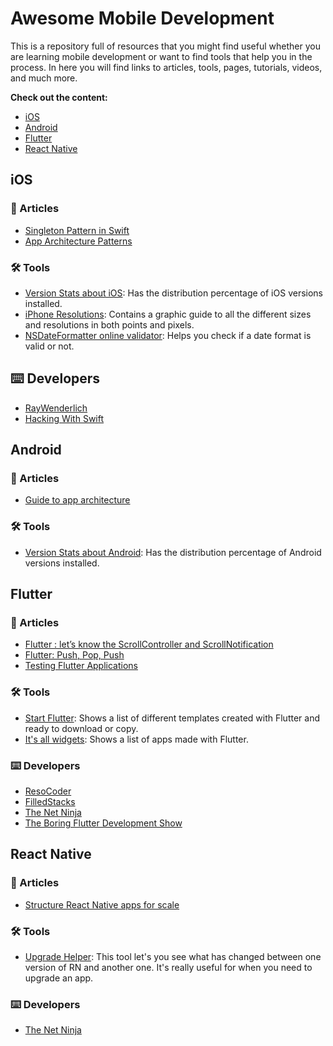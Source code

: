 # Awesome Mobile Development
This is a repository full of resources that you might find useful whether you are learning mobile development or want to find tools that help you in the process. In here you will find links to articles, tools, pages, tutorials, videos, and much more.

**Check out the content:**
* [iOS](#ios)
* [Android](#android)
* [Flutter](#flutter)
* [React Native](#react-native)

## iOS
### 🔗 Articles
- [Singleton Pattern in Swift](https://medium.com/@nimjea/singleton-class-in-swift-17eef2d01d88)
- [App Architecture Patterns](https://medium.com/ios-os-x-development/ios-architecture-patterns-ecba4c38de52)

### 🛠 Tools
- [Version Stats about iOS](https://david-smith.org/iosversionstats/): Has the distribution percentage of iOS versions installed.
- [iPhone Resolutions](https://www.paintcodeapp.com/news/ultimate-guide-to-iphone-resolutions): Contains a graphic guide to all the different sizes and resolutions in both points and pixels.
- [NSDateFormatter online validator](https://nsdateformatter.com/): Helps you check if a date format is valid or not.

## ⌨️ Developers
- [RayWenderlich](https://www.youtube.com/user/rwenderlich)
- [Hacking With Swift](https://www.hackingwithswift.com/)

## Android
### 🔗 Articles
- [Guide to app architecture](https://developer.android.com/jetpack/docs/guide)

### 🛠 Tools
- [Version Stats about Android](https://developer.android.com/about/dashboards): Has the distribution percentage of Android versions installed.

## Flutter
### 🔗 Articles
- [Flutter : let’s know the ScrollController and ScrollNotification](https://medium.com/@diegoveloper/flutter-lets-know-the-scrollcontroller-and-scrollnotification-652b2685a4ac)
- [Flutter: Push, Pop, Push](https://medium.com/flutter-community/flutter-push-pop-push-1bb718b13c31)
- [Testing Flutter Applications](https://proandroiddev.com/testing-flutter-applications-f961969da86a)

### 🛠 Tools
- [Start Flutter](https://startflutter.com/): Shows a list of different templates created with Flutter and ready to download or copy.
- [It's all widgets](https://itsallwidgets.com/): Shows a list of apps made with Flutter.

### ⌨️ Developers
- [ResoCoder](https://www.youtube.com/channel/UCSIvrn68cUk8CS8MbtBmBkA)
- [FilledStacks](https://www.youtube.com/channel/UC2d0BYlqQCdF9lJfydl_02Q)
- [The Net Ninja](https://www.youtube.com/channel/UCW5YeuERMmlnqo4oq8vwUpg)
- [The Boring Flutter Development Show](https://www.youtube.com/watch?v=vqPG1tU6-c0&list=PLjxrf2q8roU3ahJVrSgAnPjzkpGmL9Czl)

## React Native
### 🔗 Articles
- [Structure React Native apps for scale](https://medium.com/the-andela-way/how-to-structure-a-react-native-app-for-scale-a29194cd33fc)

### 🛠 Tools
- [Upgrade Helper](https://react-native-community.github.io/upgrade-helper/): This tool let's you see what has changed between one version of RN and another one. It's really useful for when you need to upgrade an app.

### ⌨️ Developers
- [The Net Ninja](https://www.youtube.com/channel/UCW5YeuERMmlnqo4oq8vwUpg)
